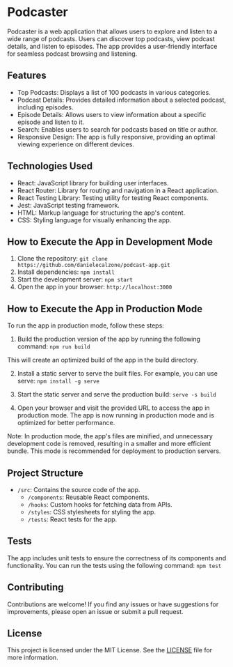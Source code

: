 # Podcaster

Podcaster is a web application that allows users to explore and listen to a wide range of podcasts. Users can discover top podcasts, view podcast details, and listen to episodes. The app provides a user-friendly interface for seamless podcast browsing and listening.

## Features

-  Top Podcasts: Displays a list of 100 podcasts in various categories.
-  Podcast Details: Provides detailed information about a selected podcast, including episodes.
-  Episode Details: Allows users to view information about a specific episode and listen to it.
-  Search: Enables users to search for podcasts based on title or author.
-  Responsive Design: The app is fully responsive, providing an optimal viewing experience on different devices.

## Technologies Used

- React: JavaScript library for building user interfaces.
- React Router: Library for routing and navigation in a React application.
- React Testing Library: Testing utility for testing React components.
- Jest: JavaScript testing framework.
- HTML: Markup language for structuring the app's content.
- CSS: Styling language for visually enhancing the app.

## How to Execute the App in Development Mode

1. Clone the repository: `git clone https://github.com/danielecalzone/podcast-app.git`
2. Install dependencies: `npm install`
3. Start the development server: `npm start`
4. Open the app in your browser: `http://localhost:3000`

## How to Execute the App in Production Mode

To run the app in production mode, follow these steps:

1. Build the production version of the app by running the following command: `npm run build`
   
This will create an optimized build of the app in the build directory.

2. Install a static server to serve the built files. For example, you can use serve: `npm install -g serve`
  
3. Start the static server and serve the production build: `serve -s build`
4. Open your browser and visit the provided URL to access the app in production mode.
   The app is now running in production mode and is optimized for better performance.

Note: In production mode, the app's files are minified, and unnecessary development code is removed, resulting in a smaller and more efficient bundle. 
This mode is recommended for deployment to production servers.

## Project Structure

- `/src`: Contains the source code of the app.
    - `/components`: Reusable React components.
    - `/hooks`: Custom hooks for fetching data from APIs.
    - `/styles`: CSS stylesheets for styling the app.
    - `/tests`: React tests for the app.

## Tests

The app includes unit tests to ensure the correctness of its components and functionality. You can run the tests using the following command:
`npm test`

## Contributing

Contributions are welcome! If you find any issues or have suggestions for improvements, please open an issue or submit a pull request.

## License

This project is licensed under the MIT License. See the [LICENSE](LICENSE) file for more information.
